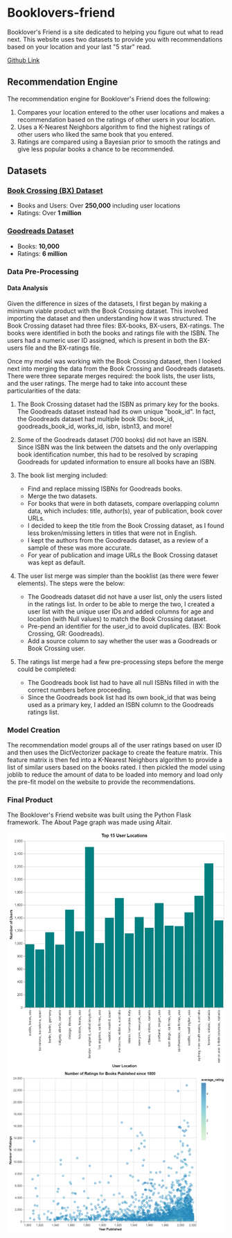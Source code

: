 # Booklovers-friend
Booklover's Friend is a site dedicated to helping you figure out what to read next. This website uses two datasets to provide you with recommendations based on your location and your last "5 star" read.

[Github Link](https://github.com/leab38/Booklovers-friend)

Recommendation Engine
---------------------

The recommendation engine for Booklover's Friend does the following:

1.  Compares your location entered to the other user locations and makes a recommendation based on the ratings of other users in your location.
2.  Uses a K-Nearest Neighbors algorithm to find the highest ratings of other users who liked the same book that you entered.
3.  Ratings are compared using a Bayesian prior to smooth the ratings and give less popular books a chance to be recommended.

Datasets
--------

### [Book Crossing (BX) Dataset](http://www2.informatik.uni-freiburg.de/~cziegler/BX/)

*   Books and Users: Over **250,000** including user locations
*   Ratings: Over **1 million**

### [Goodreads Dataset](https://github.com/zygmuntz/goodbooks-10k)

*   Books: **10,000**
*   Ratings: **6 million**

### Data Pre-Processing

#### Data Analysis

Given the difference in sizes of the datasets, I first began by making a minimum viable product with the Book Crossing dataset. This involved importing the dataset and then understanding how it was structured. The Book Crossing dataset had three files: BX-books, BX-users, BX-ratings. The books were identified in both the books and ratings file with the ISBN. The users had a numeric user ID assigned, which is present in both the BX-users file and the BX-ratings file.

Once my model was working with the Book Crossing dataset, then I looked next into merging the data from the Book Crossing and Goodreads datasets. There were three separate merges required: the book lists, the user lists, and the user ratings. The merge had to take into account these particularities of the data:

1.  The Book Crossing dataset had the ISBN as primary key for the books. The Goodreads dataset instead had its own unique "book\_id". In fact, the Goodreads dataset had multiple book IDs: book\_id, goodreads\_book\_id, works\_id, isbn, isbn13, and more!
2.  Some of the Goodreads dataset (700 books) did not have an ISBN. Since ISBN was the link between the datsets and the only overlapping book identification number, this had to be resolved by scraping Goodreads for updated information to ensure all books have an ISBN.
3.  The book list merging included:

    * Find and replace missing ISBNs for Goodreads books.
    * Merge the two datasets.
    * For books that were in both datasets, compare overlapping column data, which includes: title, author(s), year of publication, book cover URLs.
    * I decided to keep the title from the Book Crossing dataset, as I found less broken/missing letters in titles that were not in English.
    * I kept the authors from the Goodreads dataset, as a review of a sample of these was more accurate.
    * For year of publication and image URLs the Book Crossing dataset was kept as default.

5.  The user list merge was simpler than the booklist (as there were fewer elements). The steps were the below:

    * The Goodreads dataset did not have a user list, only the users listed in the ratings list. In order to be able to merge the two, I created a user list with the unique user IDs and added columns for age and location (with Null values) to match the Book Crossing dataset.
    * Pre-pend an identifier for the user\_id to avoid duplicates. (BX: Book Crossing, GR: Goodreads).
    * Add a source column to say whether the user was a Goodreads or Book Crossing user.

7.  The ratings list merge had a few pre-processing steps before the merge could be completed:

    * The Goodreads book list had to have all null ISBNs filled in with the correct numbers before proceeding.
    * Since the Goodreads book list had its own book\_id that was being used as a primary key, I added an ISBN column to the Goodreads ratings list.

### Model Creation

The recommendation model groups all of the user ratings based on user ID and then uses the DictVectorizer package to create the feature matrix. This feature matrix is then fed into a K-Nearest Neighbors algorithm to provide a list of similar users based on the books rated. I then pickled the model using joblib to reduce the amount of data to be loaded into memory and load only the pre-fit model on the website to provide the recommendations.

### Final Product

The Booklover's Friend website was built using the Python Flask framework. The About Page graph was made using Altair.

![User Location Counts](https://raw.githubusercontent.com/leab38/Booklovers-friend/main/images/user_location_count.png)
![Book Rating Counts](https://raw.githubusercontent.com/leab38/Booklovers-friend/main/images/ratings_year_count.png)
